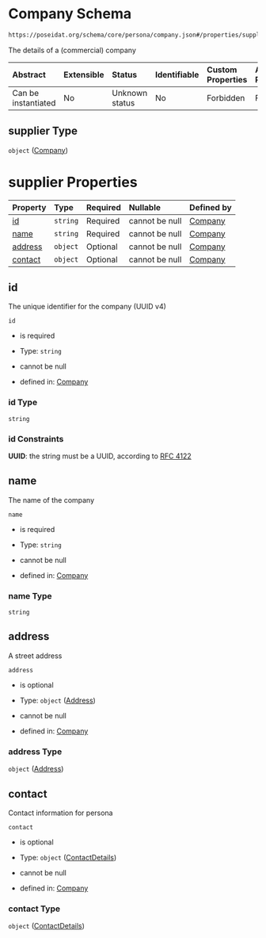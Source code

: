 # Company Schema

```txt
https://poseidat.org/schema/core/persona/company.json#/properties/supplier
```

The details of a (commercial) company

| Abstract            | Extensible | Status         | Identifiable | Custom Properties | Additional Properties | Access Restrictions | Defined In                                                                      |
| :------------------ | :--------- | :------------- | :----------- | :---------------- | :-------------------- | :------------------ | :------------------------------------------------------------------------------ |
| Can be instantiated | No         | Unknown status | No           | Forbidden         | Forbidden             | none                | [equipment.json*](schemas/core/equipment/equipment.json "open original schema") |

## supplier Type

`object` ([Company](equipment-properties-company.md))

# supplier Properties

| Property            | Type     | Required | Nullable       | Defined by                                                                                                                  |
| :------------------ | :------- | :------- | :------------- | :-------------------------------------------------------------------------------------------------------------------------- |
| [id](#id)           | `string` | Required | cannot be null | [Company](company-properties-id.md "https://poseidat.org/schema/core/persona/company.json#/properties/id")                  |
| [name](#name)       | `string` | Required | cannot be null | [Company](company-properties-name.md "https://poseidat.org/schema/core/persona/company.json#/properties/name")              |
| [address](#address) | `object` | Optional | cannot be null | [Company](company-properties-address.md "https://poseidat.org/schema/core/address.json#/properties/address")                |
| [contact](#contact) | `object` | Optional | cannot be null | [Company](company-properties-contactdetails.md "https://poseidat.org/schema/core/contact-details.json#/properties/contact") |

## id

The unique identifier for the company (UUID v4)

`id`

*   is required

*   Type: `string`

*   cannot be null

*   defined in: [Company](company-properties-id.md "https://poseidat.org/schema/core/persona/company.json#/properties/id")

### id Type

`string`

### id Constraints

**UUID**: the string must be a UUID, according to [RFC 4122](https://tools.ietf.org/html/rfc4122 "check the specification")

## name

The name of the company

`name`

*   is required

*   Type: `string`

*   cannot be null

*   defined in: [Company](company-properties-name.md "https://poseidat.org/schema/core/persona/company.json#/properties/name")

### name Type

`string`

## address

A street address

`address`

*   is optional

*   Type: `object` ([Address](company-properties-address.md))

*   cannot be null

*   defined in: [Company](company-properties-address.md "https://poseidat.org/schema/core/address.json#/properties/address")

### address Type

`object` ([Address](company-properties-address.md))

## contact

Contact information for persona

`contact`

*   is optional

*   Type: `object` ([ContactDetails](company-properties-contactdetails.md))

*   cannot be null

*   defined in: [Company](company-properties-contactdetails.md "https://poseidat.org/schema/core/contact-details.json#/properties/contact")

### contact Type

`object` ([ContactDetails](company-properties-contactdetails.md))
